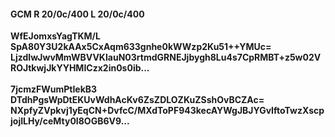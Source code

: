 #### GCM R 20/0c/400 L 20/0c/400
**WfEJomxsYagTKM/L**<br/>**SpA80Y3U2kAAx5CxAqm633gnhe0kWWzp2Ku51++YMUc=**<br/>**LjzdIwJwvMmWBVVKIauN03rtmdGRNEJjbygh8Lu4s7CpRMBT+z5w02VROJtkwjJkYYHMICzx2in0s0ib...**<br/><br/>
**7jcmzFWumPtIekB3**<br/>**DTdhPgsWpDtEKUvWdhAcKv6ZsZDLOZKuZSshOvBCZAc=**<br/>**NXpfyZVpkvj1yEqCN+DvfcC/MXdToPF943kecAYWgJBJYGvIftoTwzXscpjojILHy/ceMty0I8OGB6V9...**